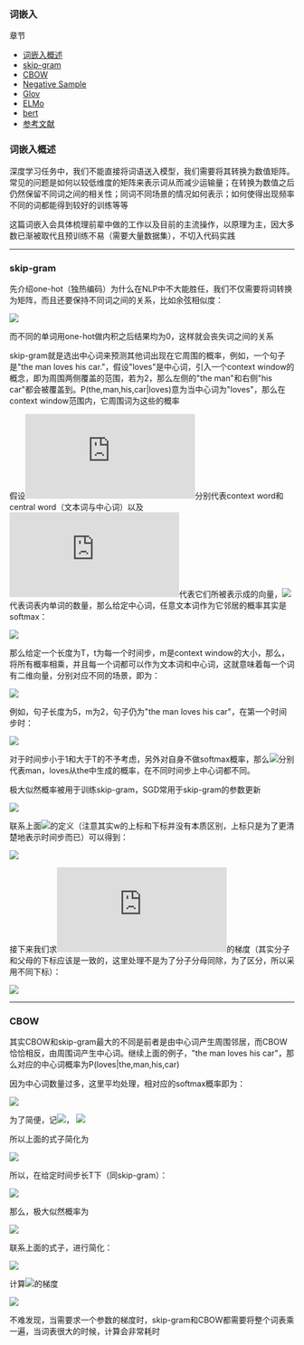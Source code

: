 ### 词嵌入

章节

- [词嵌入概述](#summary)
- [skip-gram](#skip)
- [CBOW](#cbow)
- [Negative Sample](#ns)
- [Glov](#glov)
- [ELMo](#elmo)
- [bert](#bert)
- [参考文献](#references)

### <div id='summary'>词嵌入概述</div>

深度学习任务中，我们不能直接将词语送入模型，我们需要将其转换为数值矩阵。常见的问题是如何以较低维度的矩阵来表示词从而减少运输量；在转换为数值之后仍然保留不同词之间的相关性；同词不同场景的情况如何表示；如何使得出现频率不同的词都能得到较好的训练等等

这篇词嵌入会具体梳理前辈中做的工作以及目前的主流操作，以原理为主，因大多数已渐被取代且预训练不易（需要大量数据集），不切入代码实践

***

### <div id='skip'>skip-gram</div>

先介绍one-hot（独热编码）为什么在NLP中不大能胜任，我们不仅需要将词转换为矩阵，而且还要保持不同词之间的关系，比如余弦相似度：

![](https://github.com/sherlcok314159/ML/blob/main/pre/Images/cos.png)

而不同的单词用one-hot做内积之后结果均为0，这样就会丧失词之间的关系

skip-gram就是选出中心词来预测其他词出现在它周围的概率，例如，一个句子是"the man loves his car."，假设"loves"是中心词，引入一个context window的概念，即为周围两侧覆盖的范围，若为2，那么左侧的"the man"和右侧"his car"都会被覆盖到。P(the,man,his,car|loves)意为当中心词为"loves"，那么在context window范围内，它周围词为这些的概率

假设![](http://latex.codecogs.com/svg.latex?w_i,w_c)分别代表context word和central word（文本词与中心词）以及![](http://latex.codecogs.com/svg.latex?u_i,v_c)代表它们所被表示成的向量，![](http://latex.codecogs.com/svg.latex?\mathcal{V})代表词表内单词的数量，那么给定中心词，任意文本词作为它邻居的概率其实是softmax：

![](https://github.com/sherlcok314159/ML/blob/main/pre/Images/skip.png)

那么给定一个长度为T，t为每一个时间步，m是context window的大小，那么，将所有概率相乘，并且每一个词都可以作为文本词和中心词，这就意味着每一个词有二维向量，分别对应不同的场景，即为：

![](https://github.com/sherlcok314159/ML/blob/main/pre/Images/skip_.png)

例如，句子长度为5，m为2，句子仍为"the man loves his car"，在第一个时间步时：

![](https://github.com/sherlcok314159/ML/blob/main/pre/Images/skip_t1.png)

对于时间步小于1和大于T的不予考虑，另外对自身不做softmax概率，那么![](http://latex.codecogs.com/svg.latex?P(w^2|w^1),P(w^3|w^1))分别代表man，loves从the中生成的概率，在不同时间步上中心词都不同。

极大似然概率被用于训练skip-gram，SGD常用于skip-gram的参数更新

![](https://github.com/sherlcok314159/ML/blob/main/pre/Images/skip_max.png)

联系上面![](http://latex.codecogs.com/svg.latex?P(w_i|w_c))的定义（注意其实w的上标和下标并没有本质区别，上标只是为了更清楚地表示时间步而已）可以得到：

![](https://github.com/sherlcok314159/ML/blob/main/pre/Images/skip_log.png)

接下来我们求![](http://latex.codecogs.com/svg.latex?v_c)的梯度（其实分子和父母的下标应该是一致的，这里处理不是为了分子分母同除，为了区分，所以采用不同下标）：

![](https://github.com/sherlcok314159/ML/blob/main/pre/Images/skip_log_.png)


***

### <div id='cbow'>CBOW</div>

其实CBOW和skip-gram最大的不同是前者是由中心词产生周围邻居，而CBOW恰恰相反，由周围词产生中心词。继续上面的例子，"the man loves his car"，那么对应的中心词概率为P(loves|the,man,his,car)

因为中心词数量过多，这里平均处理，相对应的softmax概率即为：

![](https://github.com/sherlcok314159/ML/blob/main/pre/Images/cbow.png)

为了简便，记![](http://latex.codecogs.com/svg.latex?\mathcal{W}_0=\\{w_{o1},\dots,w_{o2m}\\})，
![](http://latex.codecogs.com/svg.latex?\bar{\mathbf{v}}_o=(v_{o1}+\dots+v_{o2m})/(2m))

所以上面的式子简化为

![](https://github.com/sherlcok314159/ML/blob/main/pre/Images/cbow_simple.png)

所以，在给定时间步长T下（同skip-gram）：

![](https://github.com/sherlcok314159/ML/blob/main/pre/Images/cbow_.png)

那么，极大似然概率为

![](https://github.com/sherlcok314159/ML/blob/main/pre/Images/cbow_log.png)

联系上面的式子，进行简化：

![](https://github.com/sherlcok314159/ML/blob/main/pre/Images/cbow_concrete.png)

计算![](http://latex.codecogs.com/svg.latex?P(w_i|w_c)\bar{\mathbf{v}}_{oi})的梯度

![](https://github.com/sherlcok314159/ML/blob/main/pre/Images/cbow_last.png)

不难发现，当需要求一个参数的梯度时，skip-gram和CBOW都需要将整个词表乘一遍，当词表很大的时候，计算会非常耗时